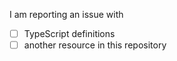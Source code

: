 <!--

Generic requests for assistance with the [ArcGIS API for Javascript](http://js.arcgis.com) are better off made through the following avenues.

* Esri Tech Support - https://support.esri.com/contact-tech-support
* the Esri community on GeoNet - https://geonet.esri.com/community/developers/web-developers/arcgis-api-for-javascript

We welcome feedback and questions related to the TypeScript definitions and other files in this repository here.

-->

I am reporting an issue with 

- [ ] TypeScript definitions
- [ ] another resource in this repository
